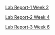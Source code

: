 [Lab Report-1 Week 2](https://chedwards492.github.io/cse15l-lab-reports/Lab1Week2/lab-report-1-week-2.html)

[Lab Report-2 Week 4](https://chedwards492.github.io/cse15l-lab-reports/Lab2Week4/lab-report-2-week-4.html)

[Lab Report-3 Week 6](https://chedwards492.github.io/cse15l-lab-reports/Lab3Week6/lab-report-3-week-6.html)
